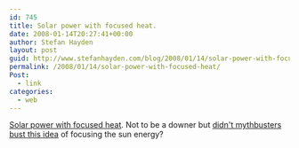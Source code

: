 ```yaml
---
id: 745
title: Solar power with focused heat.
date: 2008-01-14T20:27:41+00:00
author: Stefan Hayden
layout: post
guid: http://www.stefanhayden.com/blog/2008/01/14/solar-power-with-focused-heat/
permalink: /2008/01/14/solar-power-with-focused-heat/
Post:
  - link
categories:
  - web
---
```

<a href="http://www.inhabitat.com/2008/01/14/energy-breakthrough-storing-solar-power-with-salt/#more-7978">Solar power with focused heat</a>. Not to be a downer but <a href="http://mythbustersresults.com/episode46">didn't mythbusters bust this idea</a> of focusing the sun energy?